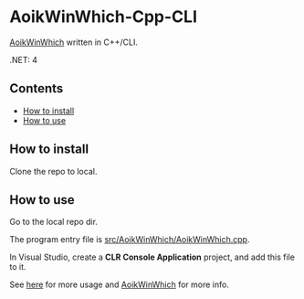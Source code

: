 # AoikWinWhich-Cpp-CLI
[AoikWinWhich](https://github.com/AoiKuiyuyou/AoikWinWhich) written in C++/CLI.

.NET: 4

## Contents
- [How to install](#how-to-install)
- [How to use](#how-to-use)

## How to install
Clone the repo to local.

## How to use
Go to the local repo dir.

The program entry file is [src/AoikWinWhich/AoikWinWhich.cpp](/src/AoikWinWhich/AoikWinWhich.cpp).

In Visual Studio, create a **CLR Console Application** project, and add this file to it.

See [here](https://github.com/AoiKuiyuyou/AoikWinWhich#how-to-use) for more usage and [AoikWinWhich](https://github.com/AoiKuiyuyou/AoikWinWhich) for more info.
